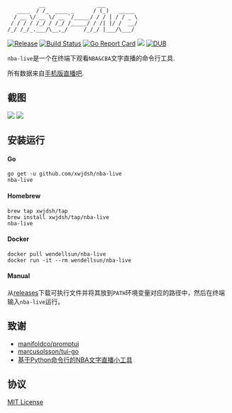 ```text
          __                ___          
   ____  / /_  ____ _      / (_)   _____ 
  / __ \/ __ \/ __ `/_____/ / / | / / _ \
 / / / / /_/ / /_/ /_____/ / /| |/ /  __/
/_/ /_/_.___/\__,_/     /_/_/ |___/\___/ 

```
[![Release](http://github-release-version.herokuapp.com/github/xwjdsh/nba-live/release.svg?style=flat)](https://github.com/xwjdsh/nba-live/releases/latest)
[![Build Status](https://travis-ci.org/xwjdsh/nba-live.svg?branch=master)](https://travis-ci.org/xwjdsh/nba-live)
[![Go Report Card](https://goreportcard.com/badge/github.com/xwjdsh/nba-live)](https://goreportcard.com/report/github.com/xwjdsh/nba-live)
[![](https://images.microbadger.com/badges/image/wendellsun/nba-live.svg)](https://microbadger.com/images/wendellsun/nba-live)
[![DUB](https://img.shields.io/dub/l/vibe-d.svg)](https://github.com/xwjdsh/manssh/blob/master/LICENSE)

`nba-live`是一个在终端下观看`NBA&CBA`文字直播的命令行工具.

所有数据来自[手机版直播吧](https://m.zhibo8.cc/).

## 截图
![](https://raw.githubusercontent.com/xwjdsh/nba-live/master/screenshot/nba-live-select.png)
![](https://raw.githubusercontent.com/xwjdsh/nba-live/master/screenshot/nba-live-cui.png)

## 安装运行
#### Go
```shell
go get -u github.com/xwjdsh/nba-live
nba-live
```
#### Homebrew
```shell
brew tap xwjdsh/tap
brew install xwjdsh/tap/nba-live
nba-live
```
#### Docker
```shell
docker pull wendellsun/nba-live
docker run -it --rm wendellsun/nba-live
```
#### Manual
从[releases](https://github.com/xwjdsh/nba-live/releases)下载可执行文件并将其放到`PATH`环境变量对应的路径中，然后在终端输入`nba-live`运行。

## 致谢
* [manifoldco/promptui](https://github.com/manifoldco/promptui)
* [marcusolsson/tui-go](https://github.com/marcusolsson/tui-go)
* [基于Python命令行的NBA文字直播小工具](http://www.jianshu.com/p/b4077b8810bd)

## 协议
[MIT License](https://github.com/xwjdsh/nba-live/blob/master/LICENSE)
